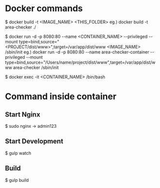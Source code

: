 # Docker commands

$ docker build -t <IMAGE_NAME> <THIS_FOLDER>
eg.) docker build -t area-checker ./

$ docker run -d -p 8080:80 --name <CONTAINER_NAME> --privileged --mount type=bind,source="<PROJECT/dist/www>",target=/var/app/dist/www <IMAGE_NAME> /sbin/init
eg.) docker run -d -p 8080:80 --name area-checker-container --privileged --mount type=bind,source="/Users/name/project/dist/www",target=/var/app/dist/www area-checker /sbin/init

$ docker exec -it <CONTAINER_NAME> /bin/bash

# Command inside container

## Start Nginx

$ sudo nginx 
-> admin123

## Start Development

$ gulp watch

## Build

$ gulp build